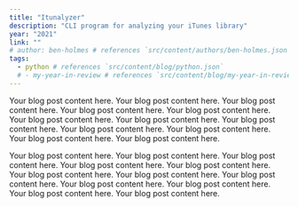 ```yaml
---
title: "Itunalyzer"
description: "CLI program for analyzing your iTunes library"
year: "2021"
link: ""
# author: ben-holmes # references `src/content/authors/ben-holmes.json`
tags:
  - python # references `src/content/blog/python.json`
  # - my-year-in-review # references `src/content/blog/my-year-in-review.md`
---
```


Your blog post content here. Your blog post content here. Your blog post content here. Your blog post content here. Your blog post content here. Your blog post content here. Your blog post content here. Your blog post content here. Your blog post content here. Your blog post content here. Your blog post content here. Your blog post content here.

Your blog post content here. Your blog post content here. Your blog post content here. Your blog post content here. Your blog post content here. Your blog post content here. Your blog post content here. Your blog post content here. Your blog post content here. Your blog post content here. Your blog post content here. Your blog post content here.
